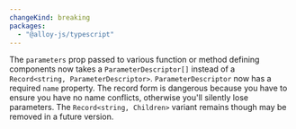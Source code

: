 ```yaml
---
changeKind: breaking
packages:
  - "@alloy-js/typescript"
---
```


The `parameters` prop passed to various function or method defining components now takes a `ParameterDescriptor[]` instead of a `Record<string, ParameterDescriptor>`. `ParameterDescriptor` now has a required `name` property. The record form is dangerous because you have to ensure you have no name conflicts, otherwise you'll silently lose parameters. The `Record<string, Children>` variant remains though may be removed in a future version.